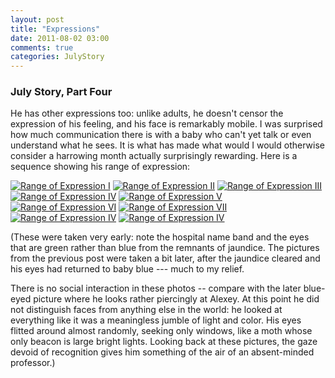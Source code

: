 ```yaml
---
layout: post
title: "Expressions"
date: 2011-08-02 03:00
comments: true
categories: JulyStory
---
```


### July Story, Part Four

He has other expressions too: unlike adults, he doesn't censor the
expression of his feeling, and his face is remarkably mobile. I was
surprised how much communication there is with a baby who can't yet
talk or even understand what he sees. It is what has made what would I
would otherwise consider a harrowing month actually surprisingly rewarding. Here
is a sequence showing his range of expression:


[![Range of Expression I][6]][6a]
[![Range of Expression II][7]][7a]
[![Range of Expression III][8]][8a]
[![Range of Expression IV][9]][9a]
[![Range of Expression V][10]][10a]
[![Range of Expression VI][11]][11a]
[![Range of Expression VII][12]][12a]
[![Range of Expression IV][13]][13a]
[![Range of Expression IV][14]][14a]

(These were taken very early: note the hospital name band and the eyes that are green rather than blue from the remnants of jaundice. The pictures from the previous post were taken a bit later, after the jaundice cleared and his eyes had returned to baby blue --- much to my relief.

There is no social interaction in these photos -- compare with the later blue-eyed picture where he looks rather piercingly at Alexey.  At this point he did not distinguish faces from anything else in the world: he looked at everything like it was a meaningless jumble of light and color. His eyes flitted around almost randomly, seeking only windows, like a moth whose only beacon is large bright lights. Looking back at these pictures, the gaze devoid of recognition gives him something of the air of an absent-minded professor.)


[6]:  https://lh5.googleusercontent.com/-tLPEVk7yfPE/TkK5qnEI7-I/AAAAAAAADds/kOJN4oOUSGw/s288/IMG_8233.jpg "Range of Expression I"
[6a]: https://picasaweb.google.com/lh/photo/tnzqzOk5q2qjcpydYPQxeoJ35BGm6sSypNLNdcLlep0?feat=directlink  "Range of Expression I on Picasa"
[7]:  https://lh6.googleusercontent.com/-GAyf7OUgiBI/TkK5txWks3I/AAAAAAAADdw/CcE4fP-OTDo/s288/IMG_8236.jpg "Range of Expression II"
[7a]: https://picasaweb.google.com/lh/photo/dcxvtjaiec3YZnLbEnoLL4J35BGm6sSypNLNdcLlep0?feat=directlink "Range of Expression II on Picasa" 
[8]:  https://lh5.googleusercontent.com/-U6tLp6YKRMw/TkK5xLO-iUI/AAAAAAAADd0/tCwyGOA40cY/s288/IMG_8246.jpg "Range of Expression III"
[8a]: https://picasaweb.google.com/lh/photo/zdeB4uXBfxpQ6f_qg7NAooJ35BGm6sSypNLNdcLlep0?feat=directlink "Range of Expression III on Picasa"
[9]:  https://lh3.googleusercontent.com/-fmm_qrxlKJI/TkK50PkMgsI/AAAAAAAADd4/2aftUFryVRo/s288/IMG_8250.jpg "Range of Expression IV"
[9a]: https://picasaweb.google.com/lh/photo/S8CMhveuPvpmKwXQQ8zXG4J35BGm6sSypNLNdcLlep0?feat=directlink "Range of Expression IV on Picasa"
[10]:  https://lh6.googleusercontent.com/-GFXByvttC0c/TkK6Fo99MnI/AAAAAAAADeQ/Z4UxLpbM_JA/s288/IMG_8264.jpg "Range of Expression V"
[10a]: https://picasaweb.google.com/lh/photo/TIfseorTmGScGMPM6mQZuIJ35BGm6sSypNLNdcLlep0?feat=directlink "Range of Expression V on Picasa"
[11]:  https://lh5.googleusercontent.com/-Rl0nR3CWp-M/TkK6IopYYkI/AAAAAAAADeY/4ch2EHgSixE/s288/IMG_8265.jpg "Range of Expression VI"
[11a]: https://picasaweb.google.com/lh/photo/s-6BCNPPdNDm1kVxeeuz9oJ35BGm6sSypNLNdcLlep0?feat=directlink "Range of Expression VI on Picasa"
[12]:  https://lh3.googleusercontent.com/-SbuJXWLVcEU/TkK6BPZwiTI/AAAAAAAADeM/8hCdFAP2fCg/s288/IMG_8263.jpg "Range of Expression VII"
[12a]: https://picasaweb.google.com/lh/photo/RRs1yyMfEGDyU38SaSXa54J35BGm6sSypNLNdcLlep0?feat=directlink "Range of Expression VII on Picasa"
[13]:  https://lh6.googleusercontent.com/-809FQhuA91o/TkK53hBtH7I/AAAAAAAADeA/bsmhzD4R4j0/s288/IMG_8255.jpg "Range of Expression VIII"
[13a]: https://picasaweb.google.com/lh/photo/YJcW6Pl-W1aJe7NjzOKde4J35BGm6sSypNLNdcLlep0?feat=directlink "Range of Expression VIII on Picasa"
[14]:  https://lh4.googleusercontent.com/-8bVSjDHZEEQ/TkK57PPdZhI/AAAAAAAADeE/le-4Y6oahS0/s640/IMG_8259.jpg "Final Expression"
[14a]: https://picasaweb.google.com/lh/photo/GiMdKt93nK-NgZanmyaXpIJ35BGm6sSypNLNdcLlep0?feat=directlink "Final of Range of Expression Series"
